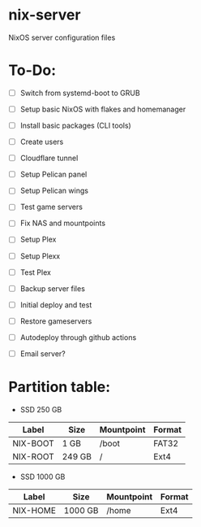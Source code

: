 # nix-server
NixOS server configuration files

# To-Do: 
- [ ] Switch from systemd-boot to GRUB
- [ ] Setup basic NixOS with flakes and homemanager
- [ ] Install basic packages (CLI tools)
- [ ] Create users
- [ ] Cloudflare tunnel
- [ ] Setup Pelican panel
- [ ] Setup Pelican wings
- [ ] Test game servers 
- [ ] Fix NAS and mountpoints
- [ ] Setup Plex
- [ ] Setup Plexx
- [ ] Test Plex
- [ ] Backup server files 
- [ ] Initial deploy and test 
- [ ] Restore gameservers
- [ ] Autodeploy through github actions
- [ ] Email server? 


# Partition table: 

- SSD 250 GB

| Label    	| Size   	| Mountpoint 	| Format 	|
|----------	|--------	|------------	|--------	|
| NIX-BOOT 	| 1 GB   	| /boot      	| FAT32  	|
| NIX-ROOT 	| 249 GB 	| /          	| Ext4   	|

- SSD 1000 GB

| Label    	| Size    	| Mountpoint 	| Format 	|
|----------	|---------	|------------	|--------	|
| NIX-HOME 	| 1000 GB 	| /home      	| Ext4   	|
